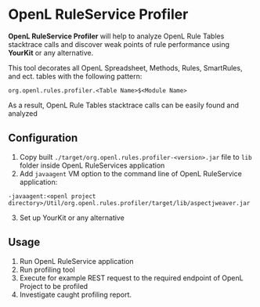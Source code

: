# OpenL RuleService Profiler

__OpenL RuleService Profiler__ will help to analyze OpenL Rule Tables stacktrace calls and discover weak points of rule performance
using __YourKit__ or any alternative.

This tool decorates all OpenL Spreadsheet, Methods, Rules, SmartRules, and ect. tables with the following pattern:

```
org.openl.rules.profiler.<Table Name>$<Module Name>
```

As a result, OpenL Rule Tables stacktrace calls can be easily found and analyzed

## Configuration

1. Copy built `./target/org.openl.rules.profiler-<version>.jar` file to `lib` folder inside OpenL RuleServices application  
2. Add `javaagent` VM option to the command line of OpenL RuleService application:
```
-javaagent:<openl project directory>/Util/org.openl.rules.profiler/target/lib/aspectjweaver.jar
```
3. Set up YourKit or any alternative

## Usage

1. Run OpenL RuleService application
2. Run profiling tool
3. Execute for example REST request to the required endpoint of OpenL Project to be profiled
4. Investigate caught profiling report.